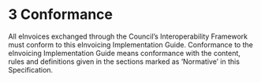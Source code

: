 # 3 Conformance 

All eInvoices exchanged through the Council’s Interoperability Framework must conform to this eInvoicing Implementation Guide. Conformance to the eInvoicing Implementation Guide means conformance with the content, rules and definitions given in the sections marked as ‘Normative’ in this Specification.

